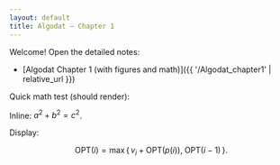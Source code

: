 ```yaml
---
layout: default
title: Algodat — Chapter 1
---
```


Welcome! Open the detailed notes:

- [Algodat Chapter 1 (with figures and math)]({{ '/Algodat_chapter1' | relative_url }})

Quick math test (should render):

Inline: $a^2 + b^2 = c^2$.

Display:

$$
\mathrm{OPT}(i) = \max\{\, v_i + \mathrm{OPT}(p(i)),\; \mathrm{OPT}(i-1) \,\}.
$$

